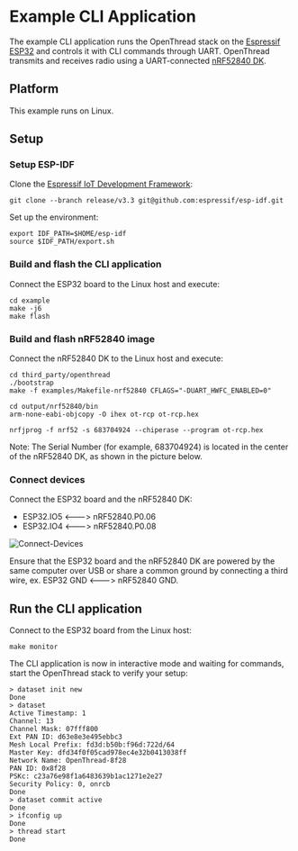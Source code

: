 # Example CLI Application

The example CLI application runs the OpenThread stack on the [Espressif ESP32](https://www.espressif.com/en/products/socs/esp32/overview) and controls it with CLI commands through UART. OpenThread transmits and receives radio using a UART-connected [nRF52840 DK](https://www.nordicsemi.com/Products/Low-power-short-range-wireless/nRF52840).

## Platform

This example runs on Linux.

## Setup

### Setup ESP-IDF

Clone the [Espressif IoT Development Framework](https://github.com/espressif/esp-idf):

```shell
git clone --branch release/v3.3 git@github.com:espressif/esp-idf.git
```

Set up the environment:

```shell
export IDF_PATH=$HOME/esp-idf
source $IDF_PATH/export.sh
```

### Build and flash the CLI application

Connect the ESP32 board to the Linux host and execute:

```shell
cd example
make -j6
make flash
```

### Build and flash nRF52840 image

Connect the nRF52840 DK to the Linux host and execute:

```shell
cd third_party/openthread
./bootstrap
make -f examples/Makefile-nrf52840 CFLAGS="-DUART_HWFC_ENABLED=0"

cd output/nrf52840/bin
arm-none-eabi-objcopy -O ihex ot-rcp ot-rcp.hex

nrfjprog -f nrf52 -s 683704924 --chiperase --program ot-rcp.hex
```

Note: The Serial Number (for example, 683704924) is located in the center of the nRF52840 DK, as shown in the picture below.

### Connect devices

Connect the ESP32 board and the nRF52840 DK:

- ESP32.IO5 <---> nRF52840.P0.06
- ESP32.IO4 <---> nRF52840.P0.08

![Connect-Devices](../doc/images/connect-devices.jpg)

Ensure that the ESP32 board and the nRF52840 DK are powered by the same computer over USB or share a common ground by connecting a third wire, ex. ESP32 GND <---> nRF52840 GND.

## Run the CLI application

Connect to the ESP32 board from the Linux host:

```shell
make monitor
```

The CLI application is now in interactive mode and waiting for commands, start the OpenThread stack to verify your setup:

```shell
> dataset init new
Done
> dataset
Active Timestamp: 1
Channel: 13
Channel Mask: 07fff800
Ext PAN ID: d63e8e3e495ebbc3
Mesh Local Prefix: fd3d:b50b:f96d:722d/64
Master Key: dfd34f0f05cad978ec4e32b0413038ff
Network Name: OpenThread-8f28
PAN ID: 0x8f28
PSKc: c23a76e98f1a6483639b1ac1271e2e27
Security Policy: 0, onrcb
Done
> dataset commit active
Done
> ifconfig up
Done
> thread start
Done
```
